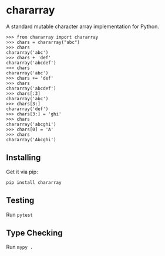 # chararray

A standard mutable character array implementation for Python.

```pycon
>>> from chararray import chararray
>>> chars = chararray("abc")
>>> chars
chararray('abc')
>>> chars + 'def'
chararray('abcdef')
>>> chars
chararray('abc')
>>> chars += 'def'
>>> chars
chararray('abcdef')
>>> chars[:3]
chararray('abc')
>>> chars[3:]
chararray('def')
>>> chars[3:] = 'ghi'
>>> chars
chararray('abcghi')
>>> chars[0] = 'A'
>>> chars
chararray('Abcghi')
```

## Installing

Get it via pip:

```console
pip install chararray
```

## Testing

Run `pytest`

## Type Checking

Run `mypy .`

